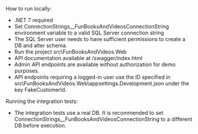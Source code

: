 How to run locally:
- .NET 7 required
- Set ConnectionStrings__FunBooksAndVideosConnectionString environment variable to a valid SQL Server connection string
- The SQL Server user needs to have sufficient permissions to create a DB and alter schema.
- Run the project src\FunBooksAndVideos.Web
- API documentation available at /swagger/index.html
- Admin API endpoints are available without authorization for demo purposes.
- API endpoints requiring a logged-in user use the ID specified in src\FunBooksAndVideos.Web\appsettings.Development.json under the key FakeCustomerId.

Running the integration tests:
- The integration tests use a real DB. It is recommended to set ConnectionStrings__FunBooksAndVideosConnectionString to a different DB before execution.
